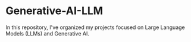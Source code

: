 # Generative-AI-LLM
In this repository, I've organized my projects focused on Large Language Models (LLMs) and Generative AI.
